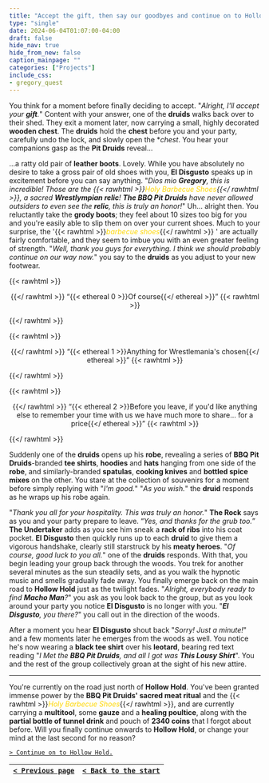 ```yaml
---
title: "Accept the gift, then say our goodbyes and continue on to Hollow Hold."
type: "single"
date: 2024-06-04T01:07:00-04:00
draft: false
hide_nav: true
hide_from_new: false
caption_mainpage: ""
categories: ["Projects"]
include_css:
- gregory_quest
---
```


You think for a moment before finally deciding to accept. "*Alright, I'll accept your **gift**.*" Content with your answer, one of the **druids** walks back over to their shed. They exit a moment later, now carrying a small, highly decorated **wooden chest**. The **druids** hold the **chest** before you and your party, carefully undo the lock, and slowly open the **chest*. You hear your companions gasp as the **Pit Druids** reveal...

...a ratty old pair of **leather boots**. Lovely. While you have absolutely no desire to take a gross pair of old shoes with you, **El Disgusto** speaks up in excitement before you can say anything. "*Dios mio **Gregory**, this is incredible! Those are the {{< rawhtml >}}<em style="color: gold">Holy Barbecue Shoes</em>{{</ rawhtml >}}, a sacred **Wrestlympian relic**! **The BBQ Pit Druids** have never allowed outsiders to even see the **relic**, this is truly an honor!*" Uh... alright then. You reluctantly take the **grody boots**; they feel about 10 sizes too big for you and you're easily able to slip them on over your current shoes. Much to your surprise, the '{{< rawhtml >}}<em style="color: gold">barbecue shoes</em>{{</ rawhtml >}} ' are actually fairly comfortable, and they seem to imbue you with an even greater feeling of strength. "*Well, thank you guys for everything. I think we should probably continue on our way now.*" you say to the **druids** as you adjust to your new footwear.

{{< rawhtml >}}<p style="text-align: center">{{</ rawhtml >}}
“{{< ethereal 0 >}}Of course{{</ ethereal >}}”
{{< rawhtml >}}</p>{{</ rawhtml >}}

{{< rawhtml >}}<p style="text-align: center">{{</ rawhtml >}}
“{{< ethereal 1 >}}Anything for Wrestlemania's chosen{{</ ethereal >}}”
{{< rawhtml >}}</p>{{</ rawhtml >}}

{{< rawhtml >}}<p style="text-align: center">{{</ rawhtml >}}
“{{< ethereal 2 >}}Before you leave, if you'd like anything else to remember your time with us we have much more to share... for a price{{</ ethereal >}}”
{{< rawhtml >}}</p>{{</ rawhtml >}}

Suddenly one of the **druids** opens up his **robe**, revealing a series of **BBQ Pit Druids**-branded **tee shirts**, **hoodies** and **hats** hanging from one side of the **robe**, and similarly-branded **spatulas**, **cooking knives** and **bottled spice mixes** on the other. You stare at the collection of souvenirs for a moment before simply replying with "*I'm good.*" "*As you wish.*" the **druid** responds as he wraps up his robe again.

"*Thank you all for your hospitality. This was truly an honor.*" **The Rock** says as you and your party prepare to leave. “*Yes, and thanks for the grub too.*” **The Undertaker** adds as you see him sneak a **rack of ribs** into his coat pocket. **El Disgusto** then quickly runs up to each **druid** to give them a vigorous handshake, clearly still starstruck by his **meaty heroes**. "*Of course, good luck to you all.*" one of the **druids** responds. With that, you begin leading your group back through the woods. You trek for another several minutes as the sun steadily sets, and as you walk the hypnotic music and smells gradually fade away. You finally emerge back on the main road to **Hollow Hold** just as the twilight fades. "*Alright, everybody ready to find **Macho Man**?*" you ask as you look back to the group, but as you look around your party you notice **El Disgusto** is no longer with you. "***El Disgusto**, you there?*" you call out in the direction of the woods.

After a moment you hear **El Disgusto** shout back "*Sorry! Just a minute!*" and a few moments later he emerges from the woods as well. You notice he's now wearing a **black tee shirt** over his **leotard**, bearing red text reading "*I Met the **BBQ Pit Druids**, and all I got was **This Lousy Shirt***". You and the rest of the group collectively groan at the sight of his new attire.

---

You're currently on the road just north of **Hollow Hold**. You've been granted immense power by the **BBQ Pit Druids' sacred meat ritual** and the {{< rawhtml >}}<em style="color: gold">Holy Barbecue Shoes</em>{{</ rawhtml >}}, and are currently carrying a **multitool**, some **gauze** and a **healing poultice**, along with the **partial bottle of tunnel drink** and pouch of **2340 coins** that I forgot about before. Will you finally continue onwards to **Hollow Hold**, or change your mind at the last second for no reason?

[``> Continue on to Hollow Hold.``](../121)

|[``< Previous page``](../119)|[``< Back to the start``](../)|
|---|---|